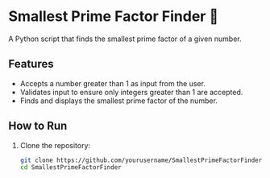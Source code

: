# Smallest Prime Factor Finder 🔢

A Python script that finds the smallest prime factor of a given number.

## Features
- Accepts a number greater than 1 as input from the user.
- Validates input to ensure only integers greater than 1 are accepted.
- Finds and displays the smallest prime factor of the number.

## How to Run
1. Clone the repository:
   ```bash
   git clone https://github.com/yourusername/SmallestPrimeFactorFinder.git
   cd SmallestPrimeFactorFinder